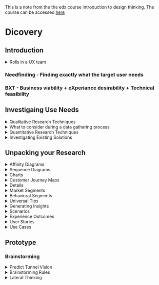 This is a note from the the edx course Introduction to design thinking. The course can be accessed [here](https://courses.edx.org/courses/course-v1:Microsoft+DEV241x+3T2019/course/)

# Dicovery

## Introduction

<details>
 <summary>Rolls in a UX team </summary>
 <br>
 <ol>
<li> User Researcher </li> 
<li>Information Architect</li>
<li>Interaction Designer</li>
<li>Motion Designer</li>
<li>Visual Designer</li>
<li>Front End Developer/Prototyper</li>
<li>Content Strategist</li>
<li>Localisation</li>
<li>UI Text Writer</li>
<li>Product Manager</li>
</details>

### Needfinding - Finding exactly what the target user needs

### BXT - Business viability + eXperiance desirability + Technical feasibility

## Investigaing Use Needs
<details>
 <summary>Qualitative Research Techniques</summary>
 <br>
Asking customers what they need is not an accurate way to reflect on what need to be done as people cannot accurately recounting their personal experience. Their experience is also depending on their frame of reference. 
<ol> 
 <li> User Interviews </li>
  <ul>
  <li> Result: user's attitude
  </ul>
<li>  Contextual Inquiry </li>
  <ul>
  <li> Best used in the discovery phase</li>
    <ul>
    <li>Important to document of he distractions on the user's environment as they influnce the design solution</li>
    <li> Benefit from higher number of participants</li>
    </ul>
  <li>Result: Behavioral, Social, environmental and attitudinal data</li>
   </ul>
<li>  Stakeholder Interview </li>
  <ul>
  <li>To establish the needs and beliefs of your business partners</li>
  <li>Business requirement - performance against specific business metrics</li>
  <li> Result: Collect business requirements, key performance indicators/attributes of a succesful design</li>
  </ul>
<li>  Customer Interview </li>
  <ul>
 <li>Result: Collect metrics for success as well as beliefs about success</li>
  </ul>
<li>  Focus Group </li>
  <ul>
 <li>Common for branding and visual finishing phase of a project</li>
 <li>Result: Beliefs, attitudes and subjective preferences, however, at risk of collecting no useful data without expert moderation</li>
  </ul>
<li>  Usability Testing </li>
  <ul>
 <li>Run a user interactive design experience against other prototype (e.g. previous version, competitor's version) is a very accurate was to observe user's habits and practises</li>
 <li>Result: Proven user bahviour</li>
   </ul>
   </ol>
 </details>
 
<details>
 <summary>What to consider during a data gathering process </summary>
 <br>
 <ol>
  <li> Make participants feel comfortable </li>
  <ol>
 <li> Respect their boundries </li>
   <ul>
  <li> They can end the session any time</li>
  <li> They can pass on questions</li>
  <li> Stick to the schedule</li>
  <li> They are hydrated and physically at ease</li>
  <li> There is no wrong answer as the purpose of the session is to understand their beliefs</li>
    </ul>
 <li> Don't correct or judge</li>
   <ul>
  <li>Corrections will change the dynamic of the conversation</li>
    </ul>
 <li> Don't explain things to them unless they've asked for explanation</li>
   <ul>
  <li>and then only after responding to the initial request with "what do you believe the right answer should be?"</li>
  <li>Any explanation will change the dynamic of the conversation and shut down the flow of necessary data from them to you</li>
    </ul>
 </ol>
<li> Listen actively</li>
  <ol>
 <li> Probe for clarification when you don't understand something they've said or done</li>
 <li> Do not make assumptions about their intent: ask them</li>
  </ol>
<li> Avoid leading questions</li>
  <ol>
 <li> Check all of your questions for hidden assumptions in the way they are framed</li>
   <ul>
  <li>Questions that lead with "when did you stop…" or "don't you think…", or even "do you believe…" are encoding an implicit assumption that the user started or thought something</li>
  <li>Questions which end with "you agree, right?" are forcing the user to evaluate and accept a conclusion they did not arrive at themselves</li>
    </ul>
  </ol>
<li> Avoid dead end questions unless you need to move on to another research topic</li>
  <ol>
 <li> Dead end questions are generally answerable with a single fact. Yes, no, date, or number are appropriate answers for dead end questions</li>
 <li> Only use them when you've gathered enough information on the current topic and you want to change the topic</li>
   </ol>
<li> Avoid compound questions</li>
  <ol>
 <li> Difficult to know which part of the question the user responded to</li>
 <li>Beware of questions that contain a pivotal "or" in the middle, as you're limiting the possibilities and requiring an answer that is more complex</li>
   </ol>
<li> Take copious notes</li>
  <ol>
 <li> Become adept at rapid note taking in a non-obtrusive way</li>
   <ul>
  <li>Many researchers gain consent to create an audio recording so they can review the session later and codify their insights and observations</li>
  <li>If you have a colleague willing to help, you could take a note taker along on the research session</li>
    </ul>
  </ol>
</ol>
</details>

<details>
 <summary>Quantitative Research Techniques</summary>
 <br>
Gather any quantitative data that can measure the performance of an existing design or reaction to a fixed stimulus 
<ol> 
 <li> Customer Support issues tracking </li>
  <ul>
  <li> Support issues arising from user confusion are issues which user experience design can prevent </li>
  </ul>
<li>  Instrumentation </li>
  <ul>
  <li> Most modern services and applications have some way of tracking what workflows the user is using. </li>
    <ul>
    <li>This data can be aggregated into Sankey diagrams or other visuals to indicate how users are using the software</li>
    </ul>
<li>  Surveys </li>
   <ul>
    <li>Surveys will almost never teach you something new about user intent; instead they are excellent tools for confirming or refuting a hypothesis</li>
   </ul>
</details>

<details>
 <summary>Investigating Existing Solutions</summary>
 <br>
 You can evaluate everything from business model, target markets, features provided, layouts, to interaction styles. The more you are informed about previous success and failures in solving the problem you're working to solve, the more likely you are to make a solution that exceeds what's gone before.
 </details>
 
  ## Unpacking your Research
<details>
 <summary>Affinity Diagrams</summary>
 <br>
 Affinity diagram helps a group identify trends and gaps from a large qualitative data set.
 <br>
 Things to consier
 <ol>
  <li> Clarify which note was from which participant</li>
  <li> Reach a group a greement about the note if the research was conduct by a group</li>
  <li> The note taken from the research should either be a direct quote from the participant or an insight gained by the research team</li>
  <li> Do not add design ideas to the affinity diagram </li>
  <li> Note about progress should be in a sequence diagram not affinility diagram</li>
  <li> A successful affinity diagramming session will include stakeholders and other team members after the initial research was conducted </li>
  <li> Once the notes are gathered, distribute them among the team member and sort them into groups base on the insights yielded from the notes. (Do this in silent) If any groups seem redundant, move the notes into groups that are discrete.</li>
  <li> If a group contains insight from only one user, consider moving those notes into different headings.</li>
  <li> If a group contains less than 3 notes, either conduct more research, find other supporting group or take it as a weak insight</li>
  <li> If a group contains more than a dozen notes, see if it can be broken down further</li>
  <li> The digram is done when every participants feel a note needs not to be moved again</li>
  <li> In large affinity diagrams it may be worth while to create a level of descriptive grouping above the headings you just created</li>
 </ol>
 </details>
 
 <details>
 <summary>Sequence Diagrams </summary>
 <ul>
  <li> A step-by-step record of the way multiple users interact with an information system</li>
  <li> They should show trigger conditions, user intent, and every step the user took to fulfill teir goall </li>
  <li> It is important to call out the breakdowns. What stop user from continuing the workflow </li>
 </ul>
 </details>
 
 <details>
 <summary>Charts</summary>
 <ul>
  <li> Charts allow us to convey significant amounts of data in a compact representation </li>
  <li> Very useful when reporting on quantitative information</li>
 </ul>
</details>

<details>
 <summary>Customer Journey Maps</summary>
 <ul>
  <li>Map the customer's journey at every response points, sometimes referred to as "moments of truth"</li>
  <li>These visualizations will lead to insights in ways organizations can be over communicating, under-communicating, and sometimes giving customers contradictory information</li>
  </ul>
 </details>
 
 <details>
 <summaryPersonas</summary>
 <ul>
  <li>Craft a portrait of a user based on marketing research details</li>
  <li>The problem with personas is that they can be an image built up by the disigner and does not accurately represent a real user</li>
 </ul>
 </details>
 
 <details>
 <summary>Market Segments</summary>
 <ul>
  <li>A market segment is a group of people or organizations that share one or more characteristics, causing them to have similar product or service needs</li>
  </ul>
 </details>
 
  <details>
 <summary>Behavioral Segments</summary>
 <ul>
  <li>Grouping users by commonality of how the user behaves</li>
  </ul>
 </details>
 
  <details>
 <summary>Universal Tips</summary>
 <br>
 Regardless of which user modelling approach you take, user modeling needs to be a part of a software design process. The successful user modeling approach will have the following attributes
 <ol>
  <li>It will help an engineering team empathize with another human</li>
  <li>It will provide sufficient context to avoid context mismatch problems like the 1971 Soyuz re-entry capsule</li>
  <li>It will provide insight into the attitudes and behaviors of the target users</li>
  <li>It will prove useful in making design decisions by its ability to represent an in-elastic user of the system. Ideally it has enough muscle to win a disagreement with the highest paid person's opinion</li>
  <li>It can be used to recruit for usability research</li>
  <li>It is kept alive through the engineering process to ensure the product is built with a focus on the user's point of view</li>
  </ol>
 </details>
 
 <details>
 <summary>Generating Insights</summary>
 <ul>
  <li>Once a personas is detailed, it is important to outline what success would look like instead of how to get there</li>
 </ul>
 </details>
 
 <details>
 <summary>Scenarios</summary>
 <br>
 Valid scenarios have the following seven attributes
 <ol>
  <li>Story. Good scenarios utilise storytelling techniques in order to engender empathy for the user in the reader. They have a beginning, middle, and end. There is a protagonist. There is a trigger event which generates tension, and there is a resolution. They are prose.</li>
  <li>Personal Details. Good scenarios bring forward insights into the user's context and goals from your primary research.</li>
  <li>Implementation-free. Good scenarios do not prescribe the solution to the challenge the user has; solution design is left for a later phase. The purpose of the scenario is to encapsulate the research you've done into a short paragraph which describes the user, the user's goals, the user's context, and a specific challenge or unmet need the user is experiencing, then describes the desired outcome in user centered terms. </li>
  <li>Customer's Story: The scenario is a story about the customer, not about the product you're going to build.</li>
  <li>Insight. A good scenario will give the reader insight into the customer's needs, context, and goals.</li>
  <li>Emotions and Environment. A good scenario includes emotions and environment; both in the description of the current state and the description of the desired outcome.</li>
  <li>Research. Good scenarios are grounded in all the research that has come before this phase. Good scenarios are not based on assumptions, hearsay, or biased viewpoints.</li>
 </ol>
 Suggested template for creating scenarios
 <ul>
  <li>One Line Headline - Useful to distinguish this scenario from other scenarios when you're looking at a list of them. This phrase will be used a lot, so it pays to make it catchy and memorable.</li>
  <li>Introduction - Who is the user? What motivates them? This should provide sufficient data to recruit participants for usability studies later. If you've defined the user as a persona, referring to the persona name is sufficient here as long as the detail is in the persona. In addition, the user's current emotional state can be useful to include here.</li>
  <li>Situation - What is the specific, real world situation where there is a need or an opportunity? Call out the key constraints of what a good solution would need to address.</li>
  <li><magic happens> - This phrase will help you stay out of the details of what you're going to build. Adding in implementation details at this phase will prevent you from finding the best solution during the design process.</li>
  <li>Outcomes - What specific outcomes has the user accomplished? What are the key metrics for success? You can use these metrics in usability studies to determine if your solution is working or not.</li>
 </ul>
</details>

<details>
 <summary>Experience Outcomes</summary>
 Three components of the Experiance outcomes
 <ol>
  <li>Direction. How do you want to move the measure?</li>
  <li>Unit of Measure. How do we determine when the solution is good enough to ship?</li>
  <li>Outcome. Something the product must do well to be successful; supported by evidence.</li>
 </ol>
 </details>
 
 <details>
 <summary>User Stories</summary>
 <br>
 The general construct of a user story is: As a <role>, I want <goal/task>, so that <benefit>. Mature practitioners also include a definition of done so that the engineering team knows when the solution meets the acceptance criteria.
 </details>
 
 <details>
 <summary>Use Cases</summary>
<ul>
 <li>A specific situation in which a product or service could potentially be used</li>
<li>Complete use cases include a title, a primary actor, a goal in context, a scope, a level, a list of stakeholders and interests, a precondition, minimal guarantees, success guarantees, a trigger, main success scenario, extensions, technology and data variations</li>
<li>Engineering efforts based on use cases alone can produce disconnected interactions which didn't consider user goals or context in completing a task</li>
</ul>
 </details>
 
 ## Prototype
 ### Brainstorming
 <details>
 <summary>Predict Tunnel Vision</summary>
 <br>
 When a design team is attempting to create a solution to a problem, it is of utmost importance that the field of possible solutions is broad. At this stage of the design effort, we need to force ourselves to generate as many solutions as the time allows. From that field of ideas, a synthesis of the best aspects of many ideas might form our hypotheses about the solution we'll eventually build. Our minds are used to optimizing, and we're generally more comfortable building on things we already know. The difficulty with optimizing on what you already know is that you might become blind to an alternative that performs much better.
 </details>
 
 <details>
 <summary>Brainstorming Rules</summary>
 <ol>
  <li>Common understanding of the problem space you're trying to solve. Focus the session on brainstorming the <magic happens> portion of one scenario, or methods of achieving one experience outcome.</li>
  <li>Go for quantity. Moving quickly suppresses the tendency to exercise judgement and control. This prohibits vertical thinking from taking over. Setting a goal of coming up with ten ideas in a ten minutes will help make this shift.</li>
  <li>Defer judgement. Judgement is vertical thinking. To engage our lateral thinking capability, we give the team permission to not judge any idea during the brainstorming session.</li>
  <li>Build on the ideas of others ("yes, and…" instead of "no, but…"). Listen to and build on the ideas of others. The randomizing input of your teammates can help spur new ways of solving a problem. Don't criticize any idea at this point, since that has the effect of shutting down the creative/lateral thinking pathways which may hint at new solutions.</li>
  <li>Encourage wild ideas. Even if an idea seems nonsensical, accept the idea as a foundation for the next idea you generate. Even jokes can help engage the lateral thinking part of our brain. The idea that comes after the wild one might be an interesting way of solving the problem.</li>
 </ol>
 </details>
 
 <details>
 <summary>Lateral Thinking</summary>
 <br>
 When a team is stuck for new ideas, there are several techniques which might prove useful. These techniques are messy. They are the least efficient, most chaotic way of solving a problem, however in the next phase of design these inefficient chaotic practices might generate foundational ideas for new approaches to solving any problem.
 <ul>
  <li>Look at another domain</li>
  <li>Use analogy</li>
  <li>Reversal</li>
  <li>Random input</li>
  <li>Fresh Brains</li>
 </ul>
 </details>
 
